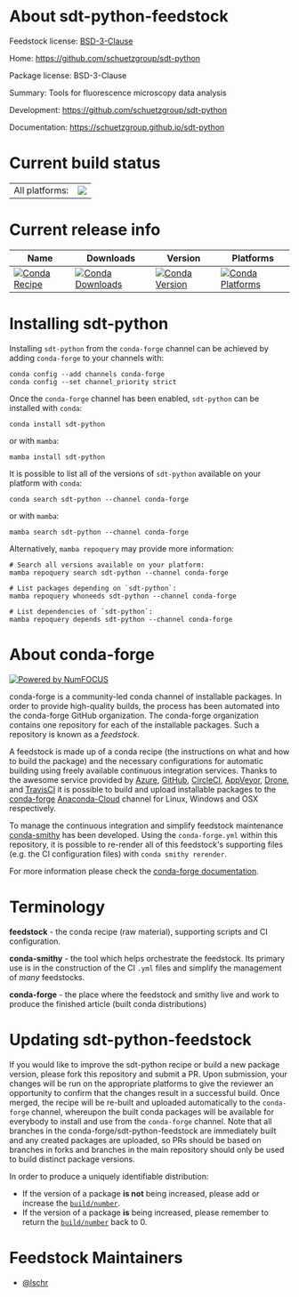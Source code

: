 About sdt-python-feedstock
==========================

Feedstock license: [BSD-3-Clause](https://github.com/conda-forge/sdt-python-feedstock/blob/main/LICENSE.txt)

Home: https://github.com/schuetzgroup/sdt-python

Package license: BSD-3-Clause

Summary: Tools for fluorescence microscopy data analysis

Development: https://github.com/schuetzgroup/sdt-python

Documentation: https://schuetzgroup.github.io/sdt-python

Current build status
====================


<table><tr><td>All platforms:</td>
    <td>
      <a href="https://dev.azure.com/conda-forge/feedstock-builds/_build/latest?definitionId=9613&branchName=main">
        <img src="https://dev.azure.com/conda-forge/feedstock-builds/_apis/build/status/sdt-python-feedstock?branchName=main">
      </a>
    </td>
  </tr>
</table>

Current release info
====================

| Name | Downloads | Version | Platforms |
| --- | --- | --- | --- |
| [![Conda Recipe](https://img.shields.io/badge/recipe-sdt--python-green.svg)](https://anaconda.org/conda-forge/sdt-python) | [![Conda Downloads](https://img.shields.io/conda/dn/conda-forge/sdt-python.svg)](https://anaconda.org/conda-forge/sdt-python) | [![Conda Version](https://img.shields.io/conda/vn/conda-forge/sdt-python.svg)](https://anaconda.org/conda-forge/sdt-python) | [![Conda Platforms](https://img.shields.io/conda/pn/conda-forge/sdt-python.svg)](https://anaconda.org/conda-forge/sdt-python) |

Installing sdt-python
=====================

Installing `sdt-python` from the `conda-forge` channel can be achieved by adding `conda-forge` to your channels with:

```
conda config --add channels conda-forge
conda config --set channel_priority strict
```

Once the `conda-forge` channel has been enabled, `sdt-python` can be installed with `conda`:

```
conda install sdt-python
```

or with `mamba`:

```
mamba install sdt-python
```

It is possible to list all of the versions of `sdt-python` available on your platform with `conda`:

```
conda search sdt-python --channel conda-forge
```

or with `mamba`:

```
mamba search sdt-python --channel conda-forge
```

Alternatively, `mamba repoquery` may provide more information:

```
# Search all versions available on your platform:
mamba repoquery search sdt-python --channel conda-forge

# List packages depending on `sdt-python`:
mamba repoquery whoneeds sdt-python --channel conda-forge

# List dependencies of `sdt-python`:
mamba repoquery depends sdt-python --channel conda-forge
```


About conda-forge
=================

[![Powered by
NumFOCUS](https://img.shields.io/badge/powered%20by-NumFOCUS-orange.svg?style=flat&colorA=E1523D&colorB=007D8A)](https://numfocus.org)

conda-forge is a community-led conda channel of installable packages.
In order to provide high-quality builds, the process has been automated into the
conda-forge GitHub organization. The conda-forge organization contains one repository
for each of the installable packages. Such a repository is known as a *feedstock*.

A feedstock is made up of a conda recipe (the instructions on what and how to build
the package) and the necessary configurations for automatic building using freely
available continuous integration services. Thanks to the awesome service provided by
[Azure](https://azure.microsoft.com/en-us/services/devops/), [GitHub](https://github.com/),
[CircleCI](https://circleci.com/), [AppVeyor](https://www.appveyor.com/),
[Drone](https://cloud.drone.io/welcome), and [TravisCI](https://travis-ci.com/)
it is possible to build and upload installable packages to the
[conda-forge](https://anaconda.org/conda-forge) [Anaconda-Cloud](https://anaconda.org/)
channel for Linux, Windows and OSX respectively.

To manage the continuous integration and simplify feedstock maintenance
[conda-smithy](https://github.com/conda-forge/conda-smithy) has been developed.
Using the ``conda-forge.yml`` within this repository, it is possible to re-render all of
this feedstock's supporting files (e.g. the CI configuration files) with ``conda smithy rerender``.

For more information please check the [conda-forge documentation](https://conda-forge.org/docs/).

Terminology
===========

**feedstock** - the conda recipe (raw material), supporting scripts and CI configuration.

**conda-smithy** - the tool which helps orchestrate the feedstock.
                   Its primary use is in the construction of the CI ``.yml`` files
                   and simplify the management of *many* feedstocks.

**conda-forge** - the place where the feedstock and smithy live and work to
                  produce the finished article (built conda distributions)


Updating sdt-python-feedstock
=============================

If you would like to improve the sdt-python recipe or build a new
package version, please fork this repository and submit a PR. Upon submission,
your changes will be run on the appropriate platforms to give the reviewer an
opportunity to confirm that the changes result in a successful build. Once
merged, the recipe will be re-built and uploaded automatically to the
`conda-forge` channel, whereupon the built conda packages will be available for
everybody to install and use from the `conda-forge` channel.
Note that all branches in the conda-forge/sdt-python-feedstock are
immediately built and any created packages are uploaded, so PRs should be based
on branches in forks and branches in the main repository should only be used to
build distinct package versions.

In order to produce a uniquely identifiable distribution:
 * If the version of a package **is not** being increased, please add or increase
   the [``build/number``](https://docs.conda.io/projects/conda-build/en/latest/resources/define-metadata.html#build-number-and-string).
 * If the version of a package **is** being increased, please remember to return
   the [``build/number``](https://docs.conda.io/projects/conda-build/en/latest/resources/define-metadata.html#build-number-and-string)
   back to 0.

Feedstock Maintainers
=====================

* [@lschr](https://github.com/lschr/)

